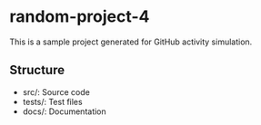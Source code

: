
# random-project-4

This is a sample project generated for GitHub activity simulation.

## Structure
- src/: Source code
- tests/: Test files
- docs/: Documentation
